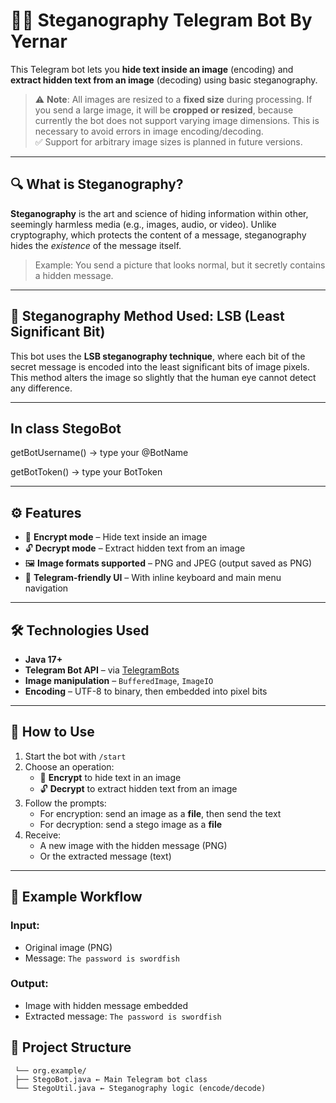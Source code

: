 # 🕵️‍♂️ Steganography Telegram Bot By Yernar

This Telegram bot lets you **hide text inside an image** (encoding) and **extract hidden text from an image** (decoding) using basic steganography.

> ⚠️ **Note**: All images are resized to a **fixed size** during processing. If you send a large image, it will be **cropped or resized**, because currently the bot does not support varying image dimensions. This is necessary to avoid errors in image encoding/decoding.  
> ✅ Support for arbitrary image sizes is planned in future versions.

---
## 🔍 What is Steganography?

**Steganography** is the art and science of hiding information within other, seemingly harmless media (e.g., images, audio, or video). Unlike cryptography, which protects the content of a message, steganography hides the *existence* of the message itself.

> Example: You send a picture that looks normal, but it secretly contains a hidden message.

---

## 🧠 Steganography Method Used: LSB (Least Significant Bit)

This bot uses the **LSB steganography technique**, where each bit of the secret message is encoded into the least significant bits of image pixels. This method alters the image so slightly that the human eye cannot detect any difference.

---
## In class StegoBot

getBotUsername() -> type your @BotName

getBotToken() -> type your BotToken

---

## ⚙️ Features

- 🔐 **Encrypt mode** – Hide text inside an image
- 🔓 **Decrypt mode** – Extract hidden text from an image
- 🖼️ **Image formats supported** – PNG and JPEG (output saved as PNG)
- 🤖 **Telegram-friendly UI** – With inline keyboard and main menu navigation

---

## 🛠 Technologies Used

- **Java 17+**
- **Telegram Bot API** – via [TelegramBots](https://github.com/rubenlagus/TelegramBots)
- **Image manipulation** – `BufferedImage`, `ImageIO`
- **Encoding** – UTF-8 to binary, then embedded into pixel bits

---

## 🚀 How to Use

1. Start the bot with `/start`
2. Choose an operation:
   - 🔐 **Encrypt** to hide text in an image
   - 🔓 **Decrypt** to extract hidden text from an image
3. Follow the prompts:
   - For encryption: send an image as a **file**, then send the text
   - For decryption: send a stego image as a **file**
4. Receive:
   - A new image with the hidden message (PNG)
   - Or the extracted message (text)

---

## 🧪 Example Workflow

### Input:
- Original image (PNG)
- Message: `The password is swordfish`

### Output:
- Image with hidden message embedded
- Extracted message: `The password is swordfish`

 ## 📁 Project Structure

```src/
 └── org.example/
 ├── StegoBot.java ← Main Telegram bot class
 └── StegoUtil.java ← Steganography logic (encode/decode)

